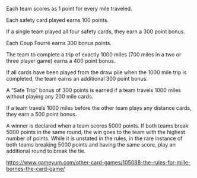 Each team scores as 1 point for every mile traveled.

Each safety card played earns 100 points.

If a single team played all four safety cards, they earn a 300 point bonus.

Each Coup Fourré earns 300 bonus points.

The team to complete a trip of exactly 1000 miles (700 miles in a two or three player game) earns a 400 point bonus.

If all cards have been played from the draw pile when the 1000 mile trip is completed, the team earns an additional 300 point bonus.

A “Safe Trip” bonus of 300 points is earned if a team travels 1000 miles without playing any 200 mile cards.

If a team travels 1000 miles before the other team plays any distance cards, they earn a 500 point bonus.

A winner is declared when a team scores 5000 points. If both teams break 5000 points in the same round, the win goes to the team with the highest number of points. While it is unstated in the rules, in the rare instance of both teams breaking 5000 points and having the same score, play an additional round to break the tie.

https://www.gameyum.com/other-card-games/105088-the-rules-for-mille-bornes-the-card-game/

